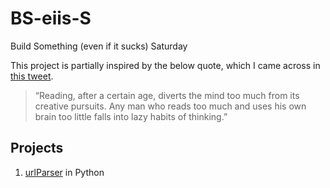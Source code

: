 # BS-eiis-S
Build Something (even if it sucks) Saturday

This project is partially inspired by the below quote, which I came across in [this tweet](https://twitter.com/DayanaBreathe/status/1456733443816103943?s=20).
> “Reading, after a certain age, diverts the mind too much from its creative pursuits. Any man who reads too much and uses his own brain too little falls into lazy habits of thinking.”


## Projects
1. [urlParser](https://github.com/ian-double-u/BS-eiis-S/tree/main/urlParser) in Python
